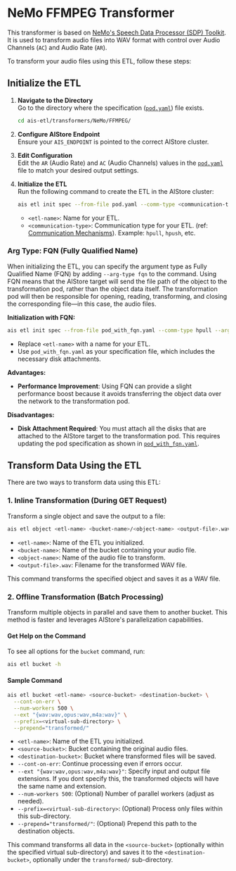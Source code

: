 # NeMo FFMPEG Transformer

This transformer is based on [NeMo's Speech Data Processor (SDP) Toolkit](https://github.com/NVIDIA/NeMo-speech-data-processor). It is used to transform audio files into WAV format with control over Audio Channels (`AC`) and Audio Rate (`AR`).

To transform your audio files using this ETL, follow these steps:

## Initialize the ETL

1. **Navigate to the Directory**  
   Go to the directory where the specification ([`pod.yaml`](pod.yaml)) file exists.

   ```bash
   cd ais-etl/transformers/NeMo/FFMPEG/
   ```

2. **Configure AIStore Endpoint**  
   Ensure your `AIS_ENDPOINT` is pointed to the correct AIStore cluster.

3. **Edit Configuration**  
   Edit the `AR` (Audio Rate) and `AC` (Audio Channels) values in the [`pod.yaml`](pod.yaml) file to match your desired output settings.

4. **Initialize the ETL**  
   Run the following command to create the ETL in the AIStore cluster:

   ```bash
   ais etl init spec --from-file pod.yaml --comm-type <communication-type> --name <etl-name>
   ```
   - `<etl-name>`: Name for your ETL.
   - `<communication-type>`: Communication type for your ETL. (ref: [Communication Mechanisms](https://github.com/NVIDIA/aistore/blob/main/docs/etl.md#communication-mechanisms)). Example: `hpull`, `hpush`, etc.

### Arg Type: FQN (Fully Qualified Name)

When initializing the ETL, you can specify the argument type as Fully Qualified Name (FQN) by adding `--arg-type fqn` to the command. Using FQN means that the AIStore target will send the file path of the object to the transformation pod, rather than the object data itself. The transformation pod will then be responsible for opening, reading, transforming, and closing the corresponding file—in this case, the audio files.

**Initialization with FQN:**

```bash
ais etl init spec --from-file pod_with_fqn.yaml --comm-type hpull --arg-type fqn --name <etl-name>
```

- Replace `<etl-name>` with a name for your ETL.
- Use `pod_with_fqn.yaml` as your specification file, which includes the necessary disk attachments.

**Advantages:**

- **Performance Improvement**: Using FQN can provide a slight performance boost because it avoids transferring the object data over the network to the transformation pod.

**Disadvantages:**

- **Disk Attachment Required**: You must attach all the disks that are attached to the AIStore target to the transformation pod. This requires updating the pod specification as shown in [`pod_with_fqn.yaml`](pod_with_fqn.yaml).

## Transform Data Using the ETL

There are two ways to transform data using this ETL:

### 1. Inline Transformation (During GET Request)

Transform a single object and save the output to a file:

```bash
ais etl object <etl-name> <bucket-name>/<object-name> <output-file>.wav
```

- `<etl-name>`: Name of the ETL you initialized.
- `<bucket-name>`: Name of the bucket containing your audio file.
- `<object-name>`: Name of the audio file to transform.
- `<output-file>.wav`: Filename for the transformed WAV file.

This command transforms the specified object and saves it as a WAV file.

### 2. Offline Transformation (Batch Processing)

Transform multiple objects in parallel and save them to another bucket. This method is faster and leverages AIStore's parallelization capabilities.

#### Get Help on the Command

To see all options for the `bucket` command, run:

```bash
ais etl bucket -h
```

#### Sample Command

```bash
ais etl bucket <etl-name> <source-bucket> <destination-bucket> \
  --cont-on-err \
  --num-workers 500 \
  --ext "{wav:wav,opus:wav,m4a:wav}" \
  --prefix=<virtual-sub-directory> \
  --prepend="transformed/"
```

- `<etl-name>`: Name of the ETL you initialized.
- `<source-bucket>`: Bucket containing the original audio files.
- `<destination-bucket>`: Bucket where transformed files will be saved.
- `--cont-on-err`: Continue processing even if errors occur.
- `--ext "{wav:wav,opus:wav,m4a:wav}"`: Specify input and output file extensions. If you dont specify this, the transformed objects will have the same name and extension.
- `--num-workers 500`: (Optional) Number of parallel workers (adjust as needed).
- `--prefix=<virtual-sub-directory>`: (Optional) Process only files within this sub-directory.
- `--prepend="transformed/"`: (Optional) Prepend this path to the destination objects.

This command transforms all data in the `<source-bucket>` (optionally within the specified virtual sub-directory) and saves it to the `<destination-bucket>`, optionally under the `transformed/` sub-directory.
